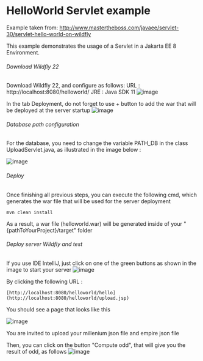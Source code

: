HelloWorld Servlet example
=====================================
Example taken from: http://www.mastertheboss.com/javaee/servlet-30/servlet-hello-world-on-wildfly

This example demonstrates the usage of a Servlet in a Jakarta EE 8 Environment.

###### Download Wildfly 22
Download Wildfly 22, and configure as follows: 
URL : http://localhost:8080/helloworld/
JRE : Java SDK 11
![image](https://user-images.githubusercontent.com/12558275/223874594-11d70ff8-af12-436b-bd45-fdcc6c802c6f.png)

In the tab Deployment, do not forget to use + button to add the war that will be deployed at the server startup
![image](https://user-images.githubusercontent.com/12558275/223874824-5bc10c82-7838-4534-937d-3096be4211ce.png)

###### Database path configuration
For the database, you need to change the variable PATH_DB in the class UploadServlet.java, as illustrated in the image below :

![image](https://user-images.githubusercontent.com/12558275/223875743-a34f7cc8-95aa-4cc4-9cc2-e948f594bb89.png)

###### Deploy
Once finishing all previous steps, you can execute the following cmd, which generates the war file that will be used for the server deployment
```shell
mvn clean install
```
As a result, a war file (helloworld.war) will be generated inside of your "{pathToYourProject}/target" folder 

###### Deploy server Wildfly and test
If you use IDE IntelliJ, just click on one of the green buttons as shown in the image to start your server
![image](https://user-images.githubusercontent.com/12558275/223875256-e4e7268b-d680-4d19-93b5-372c5ba55958.png)

By clicking the following URL : 
```shell
[http://localhost:8080/helloworld/hello](http://localhost:8080/helloworld/upload.jsp)
```
You should see a page that looks like this

![image](https://user-images.githubusercontent.com/12558275/223875402-1ad7a30c-45e6-4903-9650-9e134bf4064e.png)

You are invited to upload your millenium json file and empire json file

Then, you can click on the button "Compute odd", that will give you the result of odd, as follows 
![image](https://user-images.githubusercontent.com/12558275/223876299-474caf97-616c-4531-bbc4-6793aff14756.png)
